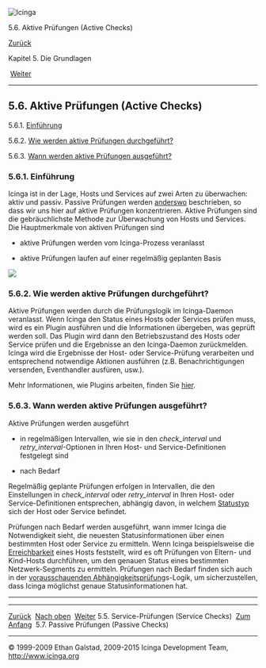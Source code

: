 ![Icinga](../images/logofullsize.png "Icinga")

5.6. Aktive Prüfungen (Active Checks)

[Zurück](servicechecks.md) 

Kapitel 5. Die Grundlagen

 [Weiter](passivechecks.md)

* * * * *

5.6. Aktive Prüfungen (Active Checks)
-------------------------------------

5.6.1. [Einführung](activechecks.md#introduction)

5.6.2. [Wie werden aktive Prüfungen
durchgeführt?](activechecks.md#performed)

5.6.3. [Wann werden aktive Prüfungen
ausgeführt?](activechecks.md#executed)

### 5.6.1. Einführung

Icinga ist in der Lage, Hosts und Services auf zwei Arten zu überwachen:
aktiv und passiv. Passive Prüfungen werden
[anderswo](passivechecks.md "5.7. Passive Prüfungen (Passive Checks)")
beschrieben, so dass wir uns hier auf aktive Prüfungen konzentrieren.
Aktive Prüfungen sind die gebräuchlichste Methode zur Überwachung von
Hosts und Services. Die Hauptmerkmale von aktiven Prüfungen sind

-   aktive Prüfungen werden vom Icinga-Prozess veranlasst

-   aktive Prüfungen laufen auf einer regelmäßig geplanten Basis

![](../images/activechecks.png)

### 5.6.2. Wie werden aktive Prüfungen durchgeführt?

Aktive Prüfungen werden durch die Prüfungslogik im Icinga-Daemon
veranlasst. Wenn Icinga den Status eines Hosts oder Services prüfen
muss, wird es ein Plugin ausführen und die Informationen übergeben, was
geprüft werden soll. Das Plugin wird dann den Betriebszustand des Hosts
oder Service prüfen und die Ergebnisse an den Icinga-Daemon
zurückmelden. Icinga wird die Ergebnisse der Host- oder Service-Prüfung
verarbeiten und entsprechend notwendige Aktionen ausführen (z.B.
Benachrichtigungen versenden, Eventhandler ausfüren, usw.).

Mehr Informationen, wie Plugins arbeiten, finden Sie
[hier](plugins.md "5.1. Icinga Plugins").

### 5.6.3. Wann werden aktive Prüfungen ausgeführt?

Aktive Prüfungen werden ausgeführt

-   in regelmäßigen Intervallen, wie sie in den *check\_interval* und
    *retry\_interval*-Optionen in Ihren Host- und Service-Definitionen
    festgelegt sind

-   nach Bedarf

Regelmäßig geplante Prüfungen erfolgen in Intervallen, die den
Einstellungen in *check\_interval* oder *retry\_interval* in Ihren Host-
oder Service-Definitionen entsprechen, abhängig davon, in welchem
[Statustyp](statetypes.md "5.8. Statustypen") sich der Host oder
Service befindet.

Prüfungen nach Bedarf werden ausgeführt, wann immer Icinga die
Notwendigkeit sieht, die neuesten Statusinformationen über einen
bestimmten Host oder Service zu ermitteln. Wenn Icinga beispielsweise
die
[Erreichbarkeit](networkreachability.md "5.10. Ermitteln des Zustands und der Erreichbarkeit von Netzwerk-Hosts")
eines Hosts feststellt, wird es oft Prüfungen von Eltern- und Kind-Hosts
durchführen, um den genauen Status eines bestimmten Netzwerk-Segments zu
ermitteln. Prüfungen nach Bedarf finden sich auch in der
[vorausschauenden
Abhängigkeitsprüfung](dependencychecks.md "7.20. Vorausschauende Abhängigkeitsprüfungen")s-Logik,
um sicherzustellen, dass Icinga möglichst genaue Statusinformationen
hat.

* * * * *

  ------------------------------------------ -------------------------- ------------------------------------------
  [Zurück](servicechecks.md)               [Nach oben](ch05.md)      [Weiter](passivechecks.md)
  5.5. Service-Prüfungen (Service Checks)    [Zum Anfang](index.md)    5.7. Passive Prüfungen (Passive Checks)
  ------------------------------------------ -------------------------- ------------------------------------------

© 1999-2009 Ethan Galstad, 2009-2015 Icinga Development Team,
http://www.icinga.org
